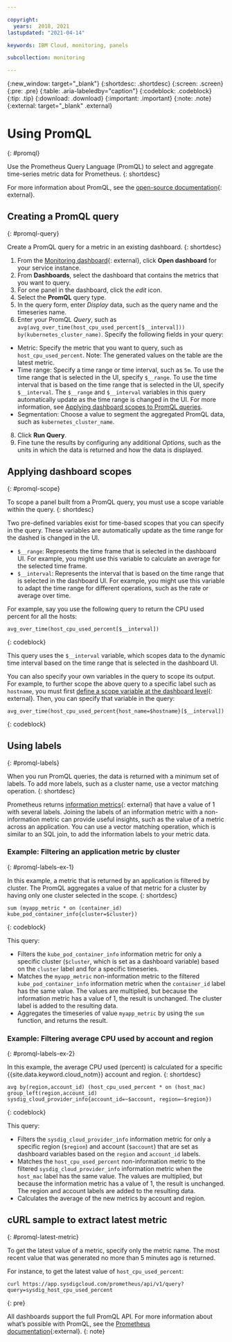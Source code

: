 ```yaml
---

copyright:
  years:  2018, 2021
lastupdated: "2021-04-14"

keywords: IBM Cloud, monitoring, panels

subcollection: monitoring

---
```


{:new_window: target="_blank"}
{:shortdesc: .shortdesc}
{:screen: .screen}
{:pre: .pre}
{:table: .aria-labeledby="caption"}
{:codeblock: .codeblock}
{:tip: .tip}
{:download: .download}
{:important: .important}
{:note: .note}
{:external: target="_blank" .external}

# Using PromQL
{: #promql}

Use the Prometheus Query Language (PromQL) to select and aggregate time-series metric data for Prometheus.
{: shortdesc}

For more information about PromQL, see the [open-source documentation](https://prometheus.io/docs/prometheus/latest/querying/basics/){: external}.

## Creating a PromQL query
{: #promql-query}

Create a PromQL query for a metric in an existing dashboard.
{: shortdesc}

1. From the [Monitoring dashboard](https://cloud.ibm.com/observe/monitoring){: external}, click **Open dashboard** for your service instance.
2. From **Dashboards**, select the dashboard that contains the metrics that you want to query.
3. For one panel in the dashboard, click the _edit_ icon.
4. Select the **PromQL** query type.
5. In the query form, enter _Display_ data, such as the query name and the timeseries name.
6. Enter your PromQL _Query_, such as `avg(avg_over_time(host_cpu_used_percent[$__interval])) by(kubernetes_cluster_name)`. Specify the following fields in your query:
  * Metric: Specify the metric that you want to query, such as `host_cpu_used_percent`. Note: The generated values on the table are the latest metric.
  * Time range: Specify a time range or time interval, such as `5m`. To use the time range that is selected in the UI, specify `$__range`. To use the time interval that is based on the time range that is selected in the UI, specify `$__interval`. The `$__range` and `$__interval` variables in this query automatically update as the time range is changed in the UI. For more information, see [Applying dashboard scopes to PromQL queries](#promql-scope).
  * Segmentation: Choose a value to segment the aggregated PromQL data, such as `kubernetes_cluster_name`.
8. Click **Run Query**.
7. Fine tune the results by configuring any additional _Options_, such as the units in which the data is returned and how the data is displayed.

## Applying dashboard scopes
{: #promql-scope}

To scope a panel built from a PromQL query, you must use a scope variable within the query.
{: shortdesc}

Two pre-defined variables exist for time-based scopes that you can specify in the query. These variables are automatically update as the time range for the dashed is changed in the UI.
* `$__range`: Represents the time frame that is selected in the dashboard UI. For example, you might use this variable to calculate an average for the selected time frame.
* `$__interval`: Represents the interval that is based on the time range that is selected in the dashboard UI. For example, you might use this variable to adapt the time range for different operations, such as the rate or average over time.

For example, say you use the following query to return the CPU used percent for all the hosts:
```
avg_over_time(host_cpu_used_percent[$__interval])
```
{: codeblock}

This query uses the `$__interval` variable, which scopes data to the dynamic time interval based on the time range that is selected in the dashboard UI.

You can also specify your own variables in the query to scope its output. For example, to further scope the above query to a specific label such as `hostname`, you must first [define a scope variable at the dashboard level](https://docs.sysdig.com/en/about-the-dashboard-ui.html#UUID-7a55e06a-7e2a-8dcb-7dd3-6d7eb39c9784_section-idm23184387629055){: external}. Then, you can specify that variable in the query:
```
avg_over_time(host_cpu_used_percent{host_name=$hostname}[$__interval])
```
{: codeblock}

## Using labels
{: #promql-labels}

When you run PromQL queries, the data is returned with a minimum set of labels. To add more labels, such as a cluster name, use a vector matching operation.
{: shortdesc}

Prometheus returns [information metrics](https://docs.sysdig.com/en/mapping-between-classic-metrics-and-promql-metrics.html){: external} that have a value of 1 with several labels. Joining the labels of an information metric with a non-information metric can provide useful insights, such as the value of a metric across an application. You can use a vector matching operation, which is similar to an SQL join, to add the information labels to your metric data.

### Example: Filtering an application metric by cluster
{: #promql-labels-ex-1}

In this example, a metric that is returned by an application is filtered by cluster. The PromQL aggregates a value of that metric for a cluster by having only one cluster selected in the scope.
{: shortdesc}

```
sum (myapp_metric * on (container_id) kube_pod_container_info{cluster=$cluster})
```
{: codeblock}

This query:
* Filters the `kube_pod_container_info` information metric for only a specific cluster (`$cluster`, which is set as a dashboard variable) based on the `cluster` label and for a specific timeseries.
* Matches the `myapp_metric` non-information metric to the filtered `kube_pod_container_info` information metric when the `container_id` label has the same value. The values are multiplied, but because the information metric has a value of 1, the result is unchanged. The cluster label is added to the resulting data.
* Aggregates the timeseries of value `myapp_metric` by using the `sum` function, and returns the result.

### Example: Filtering average CPU used by account and region
{: #promql-labels-ex-2}

In this example, the average CPU used (percent) is calculated for a specific {{site.data.keyword.cloud_notm}} account and region.
{: shortdesc}

```
avg by(region,account_id) (host_cpu_used_percent * on (host_mac) group_left(region,account_id) sysdig_cloud_provider_info{account_id=~$account, region=~$region})
```
{: codeblock}

This query:
* Filters the `sysdig_cloud_provider_info` information metric for only a specific region (`$region`) and account (`$account`) that are set as dashboard variables based on the `region` and `account_id` labels.
* Matches the `host_cpu_used_percent` non-information metric to the filtered `sysdig_cloud_provider_info` information metric when the `host_mac` label has the same value. The values are multiplied, but because the information metric has a value of 1, the result is unchanged. The region and account labels are added to the resulting data.
* Calculates the average of the new metrics by account and region.

## cURL sample to extract latest metric
{: #promql-latest-metric}

To get the latest value of a metric, specify only the metric name. The most recent value that was generated no more than 5 minutes ago is returned.

For instance, to get the latest value of `host_cpu_used_percent`:
```
curl https://app.sysdigcloud.com/prometheus/api/v1/query?query=sysdig_host_cpu_used_percent
```
{: pre}

All dashboards support the full PromQL API. For more information about what’s possible with PromQL, see the [Prometheus documentation](https://www.prometheus.io/docs/prometheus/latest/querying/api/){:external}.
{: note}
